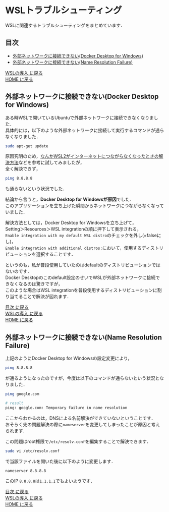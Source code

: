 # WSLトラブルシューティング

WSLに関連するトラブルシューティングをまとめています．  

## 目次

- [外部ネットワークに接続できない(Docker Desktop for Windows)](#外部ネットワークに接続できないdocker-desktop-for-windows)
- [外部ネットワークに接続できない(Name Resolution Failure)](#外部ネットワークに接続できないname-resolution-failure)

[WSLの導入 に戻る](README.md)  
[HOME に戻る](../README.md)

## 外部ネットワークに接続できない(Docker Desktop for Windows)

ある時WSLで開いているUbuntuで外部ネットワークに接続できなくなりました．  
具体的には，以下のような外部ネットワークに接続して実行するコマンドが通らなくなりました．

```bash
sudo apt-get update
```

原因究明のため，[なんかWSL2がインターネットにつながらなくなったときの解決方法](https://qiita.com/kotauchisunsun/items/71fae973afa00ebb871a)などを参考に試してみましたが，  
全く解決できず，

```bash
ping 8.8.8.8
```

も通らないという状況でした．

結論から言うと，**Docker Desktop for Windowsが原因**でした．  
このアプリケーションを立ち上げた瞬間からネットワークにつながらなくなっていました．

解決方法としては，Docker Desktop for Windowsを立ち上げて，  
Setting＞Resources＞WSL integrationの順に押下して表示される，  
`Enable integration with my default WSL distro`のチェックを外し(=falseにし)，  
`Enable integration with additional distros:`において，使用するディストリビューションを選択することです．

というのも，私が普段使用していたのはdefaultのディストリビューションではないのです．  
Docker Desktopのこのdefault設定のせいでWSLが外部ネットワークに接続できなくなるのは驚きですが，  
このような場合はWSL integrationを普段使用するディストリビューションに割り当てることで解決が図れます．

[目次 に戻る](#目次)  
[WSLの導入 に戻る](README.md)  
[HOME に戻る](../README.md)  

## 外部ネットワークに接続できない(Name Resolution Failure)

上記のようにDocker Desktop for Windowsの設定変更により，

```bash
ping 8.8.8.8
```

が通るようになったのですが，今度は以下のコマンドが通らないという状況となりました．

```bash
ping google.com

# result
ping: google.com: Temporary failure in name resolution
```

ここからわかるのは，DNSによる名前解決ができていないということです．  
おそらく先の問題解決の際に`nameserver`を変更してしまったことが原因と考えられます．

この問題はroot権限で`/etc/resolv.conf`を編集することで解決できます．

```bash
sudo vi /etc/resolv.conf
```

で当該ファイルを開いた後に以下のように変更します．

```bash
nameserver 8.8.8.8
```

このIP `8.8.8.8`は`1.1.1.1`でもよいようです．

[目次 に戻る](#目次)  
[WSLの導入 に戻る](README.md)  
[HOME に戻る](../README.md)  
